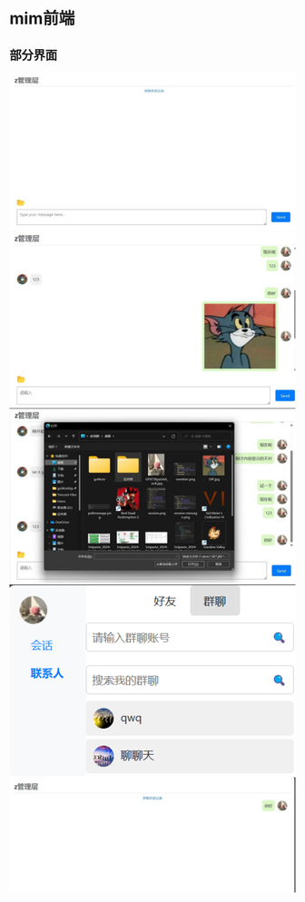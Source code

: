 # mim前端
## 部分界面
![](images/chatpanel.jpg)
![](images/chatpanelwithmessage.jpg)
![](images/file.jpg)
![](images/groups.png)
![](images/pull.jpg)
